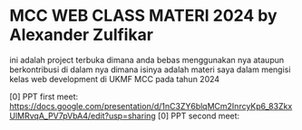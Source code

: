 # MCC WEB CLASS MATERI 2024 by Alexander Zulfikar
ini adalah project terbuka dimana anda bebas menggunakan nya ataupun berkontribusi di dalam nya 
dimana isinya adalah materi saya dalam mengisi kelas web development di UKMF MCC pada tahun 2024 


[0] PPT first meet: https://docs.google.com/presentation/d/1nC3ZY6blqMCm2InrcyKp6_83ZkxUlMRvqA_PV7pVbA4/edit?usp=sharing
[0] PPT second meet: 
